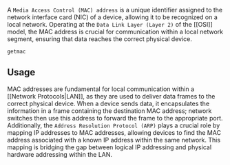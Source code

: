 A `Media Access Control (MAC) address` is a unique identifier assigned to the network interface card (NIC) of a device, allowing it to be recognized on a local network.
Operating at the `Data Link Layer (Layer 2)` of the [[OSI]] model, the MAC address is crucial for communication within a local network segment, ensuring that data reaches the correct physical device.
``` Windows
getmac
```

## Usage
MAC addresses are fundamental for local communication within a [[Network Protocols|LAN]], as they are used to deliver data frames to the correct physical device. When a device sends data, it encapsulates the information in a frame containing the destination MAC address; network switches then use this address to forward the frame to the appropriate port. Additionally, the `Address Resolution Protocol (ARP)` plays a crucial role by mapping IP addresses to MAC addresses, allowing devices to find the MAC address associated with a known IP address within the same network. This mapping is bridging the gap between logical IP addressing and physical hardware addressing within the LAN.